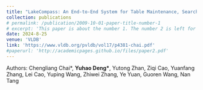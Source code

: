 ```yaml
---
title: "LakeCompass: An End-to-End System for Table Maintenance, Search and Analysis in Data Lakes"
collection: publications
# permalink: /publication/2009-10-01-paper-title-number-1
# excerpt: 'This paper is about the number 1. The number 2 is left for future work.'
date: 2024-8-25
venue: 'VLDB'
link: 'https://www.vldb.org/pvldb/vol17/p4381-chai.pdf'
#paperurl: 'http://academicpages.github.io/files/paper2.pdf'
---
```

<!-- This paper is about the number 1. The number 2 is left for future work. -->
Authors: Chengliang Chai\*, **Yuhao Deng\***, Yutong Zhan, Ziqi Cao, Yuanfang Zhang, Lei Cao, Yuping Wang, Zhiwei Zhang, Ye Yuan, Guoren Wang, Nan Tang

